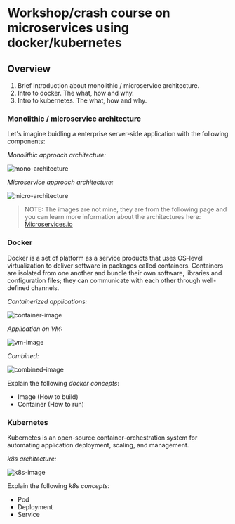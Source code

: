 # Workshop/crash course on microservices using docker/kubernetes

## Overview

1. Brief introduction about monolithic / microservice architecture.
2. Intro to docker. The what, how and why.
3. Intro to kubernetes. The what, how and why.

### Monolithic / microservice architecture

Let's imagine buidling a enterprise server-side application with the following components:

_Monolithic approach architecture:_

![mono-architecture](https://microservices.io/i/DecomposingApplications.011.jpg)

_Microservice approach architecture:_

![micro-architecture](https://microservices.io/i/Microservice_Architecture.png)

> NOTE: The images are not mine, they are from the following page and you can learn more information about the architectures here: [Microservices.io](https://microservices.io/patterns/microservices.html)

### Docker

Docker is a set of platform as a service products that uses OS-level virtualization to deliver software in packages called containers. Containers are isolated from one another and bundle their own software, libraries and configuration files; they can communicate with each other through well-defined channels.

_Containerized applications:_

![container-image](https://www.docker.com/sites/default/files/d8/2018-11/docker-containerized-appliction-blue-border_2.png)

_Application on VM:_

![vm-image](https://www.docker.com/sites/default/files/d8/2018-11/container-vm-whatcontainer_2.png)

_Combined:_

![combined-image](https://i1.wp.com/www.docker.com/blog/wp-content/uploads/Are-containers-..-vms-image-2-1024x759.png?ssl=1)

Explain the following _docker concepts_:

- Image (How to build)
- Container (How to run)

### Kubernetes

Kubernetes is an open-source container-orchestration system for automating application deployment, scaling, and management.

_k8s architecture:_

![k8s-image](https://www.mediakwest.com/images/galeries/_2019_Galerie/2019_09_28_MK33_SERVICES_CLOUD/MKW33_OutilsCloud_kubernetes_architecture.jpg)

Explain the following _k8s concepts:_

- Pod
- Deployment
- Service
